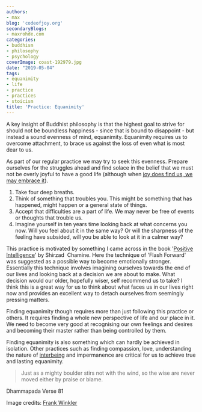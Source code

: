 ```yaml
---
authors:
- max
blog: 'codeofjoy.org'
secondaryBlogs:
- maxrohde.com
categories:
- buddhism
- philosophy
- psychology
coverImage: coast-192979.jpg
date: "2019-05-04"
tags:
- equanimity
- life
- practice
- practices
- stoicism
title: 'Practice: Equanimity'
---
```


A key insight of Buddhist philosophy is that the highest goal to strive for should not be boundless happiness - since that is bound to disappoint - but instead a sound evenness of mind, equanimity. Equanimity requires us to overcome attachment, to brace us against the loss of even what is most dear to us.

As part of our regular practice we may try to seek this evenness. Prepare ourselves for the struggles ahead and find solace in the belief that we must not be overly joyful to have a good life (although when [joy does find us, we may embrace it](https://maxrohde.com/2019/04/14/practice-joy/)).

1. Take four deep breaths.
2. Think of something that troubles you. This might be something that has happened, might happen or a general state of things.
3. Accept that difficulties are a part of life. We may never be free of events or thoughts that trouble us.
4. Imagine yourself in ten years time looking back at what concerns you now. Will you feel about it in the same way? Or will the sharpness of the feeling have subsided, will you be able to look at it in a calmer way?

This practice is motivated by something I came across in the book '[Positive Intelligence](https://www.goodreads.com/book/show/13221308-positive-intelligence)' by Shirzad  Chamine. Here the technique of 'Flash Forward' was suggested as a possible way to become emotionally stronger. Essentially this technique involves imagining ourselves towards the end of our lives and looking back at a decision we are about to make. What decision would our older, hopefully wiser, self recommend us to take? I think this is a great way for us to think about what faces us in our lives right now and provides an excellent way to detach ourselves from seemingly pressing matters.

Finding equanimity though requires more than just following this practice or others. It requires finding a whole new perspective of life and our place in it. We need to become very good at recognising our own feelings and desires and becoming their master rather than being controlled by them.

Finding equanimity is also something which can hardly be achieved in isolation. Other practices such as finding compassion, love, understanding the nature of [interbeing](https://maxrohde.com/2019/04/27/practice-interbeing/) and impermanence are critical for us to achieve true and lasting equanimity.

> Just as a mighty boulder stirs not with the wind, so the wise are never moved either by praise or blame.

Dhammapada Verse 81

Image credits: [Frank Winkler](https://pixabay.com/photos/coast-beach-rock-stones-lake-192979/)

